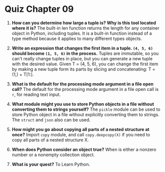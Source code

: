 # Quiz Chapter 09

1. **How can you determine how large a tuple is? Why is this tool located where it is?**
    The built-in len function returns the length for any container object in Python, including tuples. It is a built-in function instead of a type method because it applies to many different types objects.

2. **Write an expression that changes the first item in a tuple. `(4, 5, 6)` should become `(1, 5, 6)` in the process.**
    Tuples are immutable, so you can't really change tuples in place, but you can generate a new tuple with the desired value. Given T = (4, 5, 6), you can change the first item by making a new tuple form its parts by slicing and concatenating: T = (1,) + T[1:].

3. **What is the default for the processing mode argument in a file open call?**
    The default for the processing mode argument in a file open call is `r`, for reading text input.

4. **What module might you use to store Python objects in a file without converting them to strings yourself?**
    The `pickle`  module can be used to store Python object in a file without explicitly converting them to strings. The `struct` and `json` also can be used.

5. **How might you go about copying all parts of a nested structure at once?**
    Import `copy` module, and call `copy.deepcopy(X)` if you need to copy all parts of a nested structure X.

6. **When does Python consider an object true?**
    When is either a nonzero number or a nonempty collection object.

7. **What is your quest?**
    To Learn Python.
